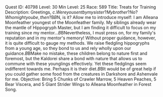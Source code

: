 Quest ID: 40798
Level: 30
Min Level: 25
Race: 589
Title: Treats for Training
Description: Greetings, $c. Were you sent by my sister? My brother? No? Who might you be, then?$B$B$N, is it? Allow me to introduce myself: I am Alleana Moonfeather youngest of the Moonfeather family. My siblings already wear the mantle of Hippogryph Master, but I am finding it difficult to focus on my training since my mentor...$B$BNevertheless, I must press on, for my family's reputation and in my mentor's memory! Without proper guidance, however, it is quite difficult to gauge my methods. We raise fledgling hippogryphs from a young age, so they bond to us and rely wholly upon our guidance.$B$BMake no mistake, these children belong to nature first and foremost, but the Kaldorei share a bond with nature that allows us to commune with these younglings effectively. Yet these fledglings seem indifferent towards me. Perhaps it is their diet.$B$BIt would be of great help if you could gather some food from the creatures in Darkshore and Ashenvale for me.
Objective: Bring 5 Chunks of Crawler Marrow, 5 Heaven Peaches, 5 Bear Viscera, and 5 Giant Strider Wings to Alleana Moonfeather in Forest Song.
